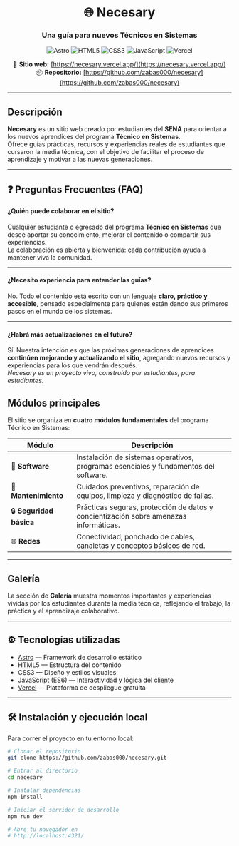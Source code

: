 <div align="center">

# 🌐 Necesary  
### Una guía para nuevos Técnicos en Sistemas  

![Astro](https://img.shields.io/badge/Astro-FF5D01?style=for-the-badge&logo=astro&logoColor=white)
![HTML5](https://img.shields.io/badge/HTML5-E34F26?style=for-the-badge&logo=html5&logoColor=white)
![CSS3](https://img.shields.io/badge/CSS3-1572B6?style=for-the-badge&logo=css3&logoColor=white)
![JavaScript](https://img.shields.io/badge/JavaScript-F7DF1E?style=for-the-badge&logo=javascript&logoColor=black)
![Vercel](https://img.shields.io/badge/Deploy-Vercel-black?style=for-the-badge&logo=vercel)

🔗 **Sitio web:** [https://necesary.vercel.app/](https://necesary.vercel.app/)  
📦 **Repositorio:** [https://github.com/zabas000/necesary](https://github.com/zabas000/necesary)

</div>

---

##  Descripción

**Necesary** es un sitio web creado por estudiantes del **SENA** para orientar a los nuevos aprendices del programa **Técnico en Sistemas**.  
Ofrece guías prácticas, recursos y experiencias reales de estudiantes que cursaron la media técnica, con el objetivo de facilitar el proceso de aprendizaje y motivar a las nuevas generaciones.

---

## ❓ Preguntas Frecuentes (FAQ)

####  ¿Quién puede colaborar en el sitio?

Cualquier estudiante o egresado del programa **Técnico en Sistemas** que desee aportar su conocimiento, mejorar el contenido o compartir sus experiencias.  
La colaboración es abierta y bienvenida: cada contribución ayuda a mantener viva la comunidad.

---

####  ¿Necesito experiencia para entender las guías?

No. Todo el contenido está escrito con un lenguaje **claro, práctico y accesible**, pensado especialmente para quienes están dando sus primeros pasos en el mundo de los sistemas.

---

####  ¿Habrá más actualizaciones en el futuro?

Sí. Nuestra intención es que las próximas generaciones de aprendices **continúen mejorando y actualizando el sitio**, agregando nuevos recursos y experiencias para los que vendrán después.  
*Necesary es un proyecto vivo, construido por estudiantes, para estudiantes.*

##  Módulos principales

El sitio se organiza en **cuatro módulos fundamentales** del programa Técnico en Sistemas:

| Módulo | Descripción |
|--------|--------------|
| 💾 **Software** | Instalación de sistemas operativos, programas esenciales y fundamentos del software. |
| 🧰 **Mantenimiento** | Cuidados preventivos, reparación de equipos, limpieza y diagnóstico de fallas. |
| 🔒 **Seguridad básica** | Prácticas seguras, protección de datos y concientización sobre amenazas informáticas. |
| 🌐 **Redes** | Conectividad, ponchado de cables, canaletas y conceptos básicos de red. |

---

##  Galería

 La sección de **Galería** muestra momentos importantes y experiencias vividas por los estudiantes durante la media técnica, reflejando el trabajo, la práctica y el aprendizaje colaborativo.

---

## ⚙️ Tecnologías utilizadas

-  [Astro](https://astro.build/) — Framework de desarrollo estático  
-  HTML5 — Estructura del contenido  
-  CSS3 — Diseño y estilos visuales  
-  JavaScript (ES6) — Interactividad y lógica del cliente  
-  [Vercel](https://vercel.com/) — Plataforma de despliegue gratuita  

---

## 🛠️ Instalación y ejecución local

Para correr el proyecto en tu entorno local:

```bash
# Clonar el repositorio
git clone https://github.com/zabas000/necesary.git

# Entrar al directorio
cd necesary

# Instalar dependencias
npm install

# Iniciar el servidor de desarrollo
npm run dev

# Abre tu navegador en
# http://localhost:4321/
